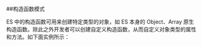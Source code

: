 ##构造函数模式

ES 中的构造函数可用来创建特定类型的对象，如 ES 本身的 Object、Array 原生构造函数。除此之外开发者可以创建自定义构造函数，从而自定义对象类型的属性和方法。如下面实例所示：
